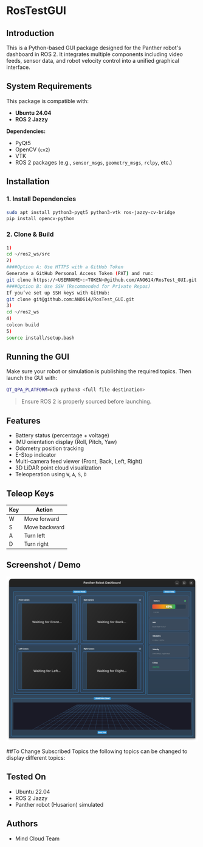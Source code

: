 # RosTestGUI

## Introduction

This is a Python-based GUI package designed for the Panther robot's dashboard in ROS 2. It integrates multiple components including video feeds, sensor data, and robot velocity control into a unified graphical interface.

## System Requirements

This package is compatible with:
- **Ubuntu 24.04**
- **ROS 2 Jazzy**

**Dependencies:**
- PyQt5
- OpenCV (`cv2`)
- VTK
- ROS 2 packages (e.g., `sensor_msgs`, `geometry_msgs`, `rclpy`, etc.)
## Installation

### 1. Install Dependencies

```bash
sudo apt install python3-pyqt5 python3-vtk ros-jazzy-cv-bridge
pip install opencv-python
```

### 2. Clone & Build

```bash
1)
cd ~/ros2_ws/src
2)
####Option A: Use HTTPS with a GitHub Token
Generate a GitHub Personal Access Token (PAT) and run:
git clone https://<USERNAME>:<TOKEN>@github.com/ANO614/RosTest_GUI.git
####Option B: Use SSH (Recommended for Private Repos)
If you’ve set up SSH keys with GitHub:
git clone git@github.com:ANO614/RosTest_GUI.git
3)
cd ~/ros2_ws
4)
colcon build
5)
source install/setup.bash
```

## Running the GUI

Make sure your robot or simulation is publishing the required topics. Then launch the GUI with:

```bash
QT_QPA_PLATFORM=xcb python3 <full file destination>
```

> Ensure ROS 2 is properly sourced before launching.

##  Features

-  Battery status (percentage + voltage)
-  IMU orientation display (Roll, Pitch, Yaw)
-  Odometry position tracking
-  E-Stop indicator
-  Multi-camera feed viewer (Front, Back, Left, Right)
-  3D LiDAR point cloud visualization
-  Teleoperation using `W`, `A`, `S`, `D`
  

## Teleop Keys

| Key | Action        |
|-----|---------------|
| W   | Move forward  |
| S   | Move backward |
| A   | Turn left     |
| D   | Turn right    |

## Screenshot / Demo

![Working GUI:](images/GUI.png)

##To Change Subscribed Topics
the following topics can be changed to display different topics:



## Tested On

- Ubuntu 22.04
- ROS 2 Jazzy
- Panther robot (Husarion) simulated

## Authors

- Mind Cloud Team 

